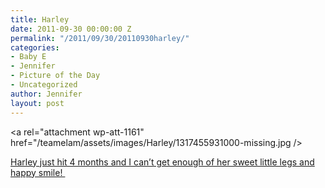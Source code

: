 ```yaml
---
title: Harley
date: 2011-09-30 00:00:00 Z
permalink: "/2011/09/30/20110930harley/"
categories:
- Baby E
- Jennifer
- Picture of the Day
- Uncategorized
author: Jennifer
layout: post
---
```


<a rel="attachment wp-att-1161" href="/teamelam/assets/images/Harley/1317455931000-missing.jpg /></a>

[Harley just hit 4 months and I can&#8217;t get enough of her sweet little legs and happy smile! ](http://www.flickr.com/photos/jenniferandJennifers_photos/sets/72157627665973543/)

&nbsp;
